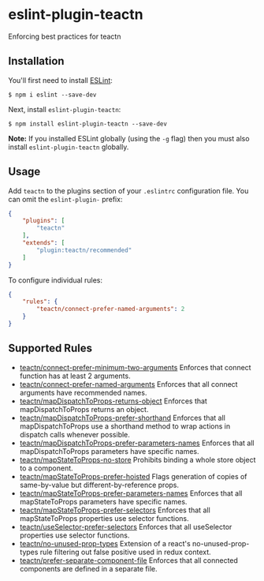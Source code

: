 # eslint-plugin-teactn

Enforcing best practices for teactn

## Installation

You'll first need to install [ESLint](http://eslint.org):

```
$ npm i eslint --save-dev
```

Next, install `eslint-plugin-teactn`:

```
$ npm install eslint-plugin-teactn --save-dev
```

**Note:** If you installed ESLint globally (using the `-g` flag) then you must also install `eslint-plugin-teactn` globally.

## Usage

Add `teactn` to the plugins section of your `.eslintrc` configuration file. You can omit the `eslint-plugin-` prefix:

```json
{
    "plugins": [
        "teactn"
    ],
    "extends": [
        "plugin:teactn/recommended"
    ]
}
```


To configure individual rules:

```json
{
    "rules": {
        "teactn/connect-prefer-named-arguments": 2
    }
}
```

## Supported Rules

* [teactn/connect-prefer-minimum-two-arguments](docs/rules/connect-prefer-minimum-two-arguments.md) Enforces that connect function has at least 2 arguments.
* [teactn/connect-prefer-named-arguments](docs/rules/connect-prefer-named-arguments.md) Enforces that all connect arguments have recommended names.
* [teactn/mapDispatchToProps-returns-object](docs/rules/mapDispatchToProps-returns-object.md) Enforces that mapDispatchToProps returns an object.
* [teactn/mapDispatchToProps-prefer-shorthand](docs/rules/mapDispatchToProps-prefer-shorthand.md)  Enforces that all mapDispatchToProps use a shorthand method to wrap actions in dispatch calls whenever possible.
* [teactn/mapDispatchToProps-prefer-parameters-names](docs/rules/mapDispatchToProps-prefer-parameters-names.md)  Enforces that all mapDispatchToProps parameters have specific names.
* [teactn/mapStateToProps-no-store](docs/rules/mapStateToProps-no-store.md) Prohibits binding a whole store object to a component.
* [teactn/mapStateToProps-prefer-hoisted](docs/rules/mapStateToProps-prefer-hoisted.md) Flags generation of copies of same-by-value but different-by-reference props.
* [teactn/mapStateToProps-prefer-parameters-names](docs/rules/mapStateToProps-prefer-parameters-names.md) Enforces that all mapStateToProps parameters have specific names.
* [teactn/mapStateToProps-prefer-selectors](docs/rules/mapStateToProps-prefer-selectors.md) Enforces that all mapStateToProps properties use selector functions.
* [teactn/useSelector-prefer-selectors](docs/rules/useSelector-prefer-selectors.md) Enforces that all useSelector properties use selector functions.
* [teactn/no-unused-prop-types](docs/rules/no-unused-prop-types.md) Extension of a react's no-unused-prop-types rule filtering out false positive used in redux context.
* [teactn/prefer-separate-component-file](docs/rules/prefer-separate-component-file.md) Enforces that all connected components are defined in a separate file.
